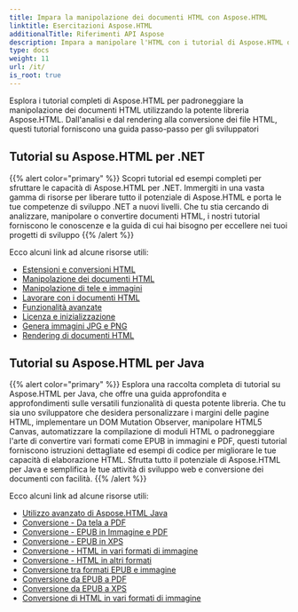 ```yaml
---
title: Impara la manipolazione dei documenti HTML con Aspose.HTML
linktitle: Esercitazioni Aspose.HTML
additionalTitle: Riferimenti API Aspose
description: Impara a manipolare l'HTML con i tutorial di Aspose.HTML dall'analisi alla conversione, istruzioni dettagliate per gli sviluppatori.
type: docs
weight: 11
url: /it/
is_root: true
---
```


Esplora i tutorial completi di Aspose.HTML per padroneggiare la manipolazione dei documenti HTML utilizzando la potente libreria Aspose.HTML. Dall'analisi e dal rendering alla conversione dei file HTML, questi tutorial forniscono una guida passo-passo per gli sviluppatori

## Tutorial su Aspose.HTML per .NET
{{% alert color="primary" %}}
Scopri tutorial ed esempi completi per sfruttare le capacità di Aspose.HTML per .NET. Immergiti in una vasta gamma di risorse per liberare tutto il potenziale di Aspose.HTML e porta le tue competenze di sviluppo .NET a nuovi livelli. Che tu stia cercando di analizzare, manipolare o convertire documenti HTML, i nostri tutorial forniscono le conoscenze e la guida di cui hai bisogno per eccellere nei tuoi progetti di sviluppo 
{{% /alert %}}

Ecco alcuni link ad alcune risorse utili:
 
- [Estensioni e conversioni HTML](./net/html-extensions-and-conversions/)
- [Manipolazione dei documenti HTML](./net/html-document-manipulation/)
- [Manipolazione di tele e immagini](./net/canvas-and-image-manipulation/)
- [Lavorare con i documenti HTML](./net/working-with-html-documents/)
- [Funzionalità avanzate](./net/advanced-features/)
- [Licenza e inizializzazione](./net/licensing-and-initialization/)
- [Genera immagini JPG e PNG](./net/generate-jpg-and-png-images/)
- [Rendering di documenti HTML](./net/rendering-html-documents/)

## Tutorial su Aspose.HTML per Java
{{% alert color="primary" %}}
Esplora una raccolta completa di tutorial su Aspose.HTML per Java, che offre una guida approfondita e approfondimenti sulle versatili funzionalità di questa potente libreria. Che tu sia uno sviluppatore che desidera personalizzare i margini delle pagine HTML, implementare un DOM Mutation Observer, manipolare HTML5 Canvas, automatizzare la compilazione di moduli HTML o padroneggiare l'arte di convertire vari formati come EPUB in immagini e PDF, questi tutorial forniscono istruzioni dettagliate ed esempi di codice per migliorare le tue capacità di elaborazione HTML. Sfrutta tutto il potenziale di Aspose.HTML per Java e semplifica le tue attività di sviluppo web e conversione dei documenti con facilità. 
{{% /alert %}}

Ecco alcuni link ad alcune risorse utili:
 
- [Utilizzo avanzato di Aspose.HTML Java](./java/advanced-usage/)
- [Conversione - Da tela a PDF](./java/conversion-canvas-to-pdf/)
- [Conversione - EPUB in Immagine e PDF](./java/conversion-epub-to-image-and-pdf/)
- [Conversione - EPUB in XPS](./java/conversion-epub-to-xps/)
- [Conversione - HTML in vari formati di immagine](./java/conversion-html-to-various-image-formats/)
- [Conversione - HTML in altri formati](./java/conversion-html-to-other-formats/)
- [Conversione tra formati EPUB e immagine](./java/converting-between-epub-and-image-formats/)
- [Conversione da EPUB a PDF](./java/converting-epub-to-pdf/)
- [Conversione da EPUB a XPS](./java/converting-epub-to-xps/)
- [Conversione di HTML in vari formati di immagine](./java/converting-html-to-various-image-formats/)